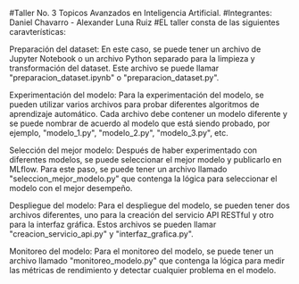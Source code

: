 #Taller No. 3 Topicos Avanzados en Inteligencia Artificial.
#Integrantes: Daniel Chavarro - Alexander Luna Ruiz
#EL taller consta de las siguientes caravterísticas:

Preparación del dataset: En este caso, se puede tener un archivo de Jupyter Notebook o un archivo Python separado para la limpieza y transformación del dataset. Este archivo se puede llamar "preparacion_dataset.ipynb" o "preparacion_dataset.py".

Experimentación del modelo: Para la experimentación del modelo, se pueden utilizar varios archivos para probar diferentes algoritmos de aprendizaje automático. Cada archivo debe contener un modelo diferente y se puede nombrar de acuerdo al modelo que está siendo probado, por ejemplo, "modelo_1.py", "modelo_2.py", "modelo_3.py", etc.

Selección del mejor modelo: Después de haber experimentado con diferentes modelos, se puede seleccionar el mejor modelo y publicarlo en MLflow. Para este paso, se puede tener un archivo llamado "seleccion_mejor_modelo.py" que contenga la lógica para seleccionar el modelo con el mejor desempeño.

Despliegue del modelo: Para el despliegue del modelo, se pueden tener dos archivos diferentes, uno para la creación del servicio API RESTful y otro para la interfaz gráfica. Estos archivos se pueden llamar "creacion_servicio_api.py" y "interfaz_grafica.py".

Monitoreo del modelo: Para el monitoreo del modelo, se puede tener un archivo llamado "monitoreo_modelo.py" que contenga la lógica para medir las métricas de rendimiento y detectar cualquier problema en el modelo.
